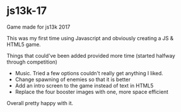 # js13k-17
Game made for js13k 2017

This was my first time using Javascript and obviously creating a JS & HTML5 game.

Things that could've been added provided more time (started halfway through competition)
- Music. Tried a few options couldn't really get anything I liked.
- Change spawning of enemies so that it is better
- Add an intro screen to the game instead of text in HTML5
- Replace the four booster images with one, more space efficient

Overall pretty happy with it.
